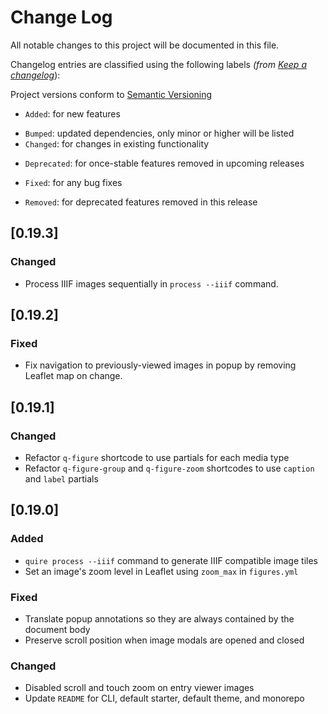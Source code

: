 # Change Log

All notable changes to this project will be documented in this file.

Changelog entries are classified using the following labels _(from [Keep a changelog](https://keepachangelog.com/en/1.0.0/)_):

Project versions conform to [Semantic Versioning](https://semver.org/)

- `Added`: for new features
* `Bumped`: updated dependencies, only minor or higher will be listed
* `Changed`: for changes in existing functionality
- `Deprecated`: for once-stable features removed in upcoming releases
* `Fixed`: for any bug fixes
- `Removed`: for deprecated features removed in this release

<a name="0.19.3"></a>

## [0.19.3]

### Changed

- Process IIIF images sequentially in `process --iiif` command.

<a name="0.19.2"></a>

## [0.19.2]

### Fixed

- Fix navigation to previously-viewed images in popup by removing Leaflet map on change.

<a name="0.19.1"></a>

## [0.19.1]

### Changed
- Refactor `q-figure` shortcode to use partials for each media type
- Refactor `q-figure-group` and `q-figure-zoom` shortcodes to use `caption` and `label` partials

<a name="0.19.0"></a>

## [0.19.0]

### Added
- `quire process --iiif` command to generate IIIF compatible image tiles
- Set an image's zoom level in Leaflet using `zoom_max` in `figures.yml`

### Fixed
- Translate popup annotations so they are always contained by the document body
- Preserve scroll position when image modals are opened and closed

### Changed
- Disabled scroll and touch zoom on entry viewer images
- Update `README` for CLI, default starter, default theme, and monorepo
